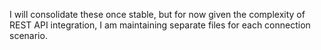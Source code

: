 I will consolidate these once stable, but for now given the complexity of REST API integration, I am maintaining separate files for each connection scenario.

